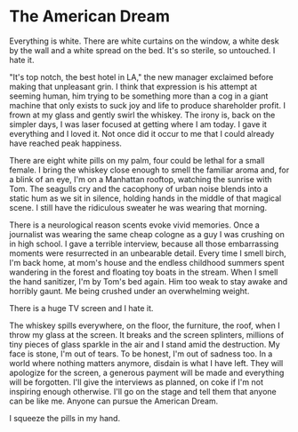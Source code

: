 # The American Dream

Everything is white. There are white curtains on the window, a white desk by the wall and a white spread on the bed. It's so sterile, so untouched. I hate it.

"It's top notch, the best hotel in LA," the new manager exclaimed before making that unpleasant grin. I think that expression is his attempt at seeming human, him trying to be something more than a cog in a giant machine that only exists to suck joy and life to produce shareholder profit. I frown at my glass and gently swirl the whiskey. The irony is, back on the simpler days, I was laser focused at getting where I am today. I gave it everything and I loved it. Not once did it occur to me that I could already have reached peak happiness.

There are eight white pills on my palm, four could be lethal for a small female. I bring the whiskey close enough to smell the familiar aroma and, for a blink of an eye, I'm on a Manhattan rooftop, watching the sunrise with Tom. The seagulls cry and the cacophony of urban noise blends into a static hum as we sit in silence, holding hands in the middle of that magical scene. I still have the ridiculous sweater he was wearing that morning.

There is a neurological reason scents evoke vivid memories. Once a journalist was wearing the same cheap cologne as a guy I was crushing on in high school. I gave a terrible interview, because all those embarrassing moments were resurrected in an unbearable detail. Every time I smell birch, I'm back home, at mom's house and the endless childhood summers spent wandering in the forest and floating toy boats in the stream. When I smell the hand sanitizer, I'm by Tom's bed again. Him too weak to stay awake and horribly gaunt. Me being crushed under an overwhelming weight.

There is a huge TV screen and I hate it.

The whiskey spills everywhere, on the floor, the furniture, the roof, when I throw my glass at the screen. It breaks and the screen splinters, millions of tiny pieces of glass sparkle in the air and I stand amid the destruction. My face is stone, I'm out of tears. To be honest, I'm out of sadness too. In a world where nothing matters anymore, disdain is what I have left. They will apologize for the screen, a generous payment will be made and everything will be forgotten. I'll give the interviews as planned, on coke if I'm not inspiring enough otherwise. I'll go on the stage and tell them that anyone can be like me. Anyone can pursue the American Dream.

I squeeze the pills in my hand.
